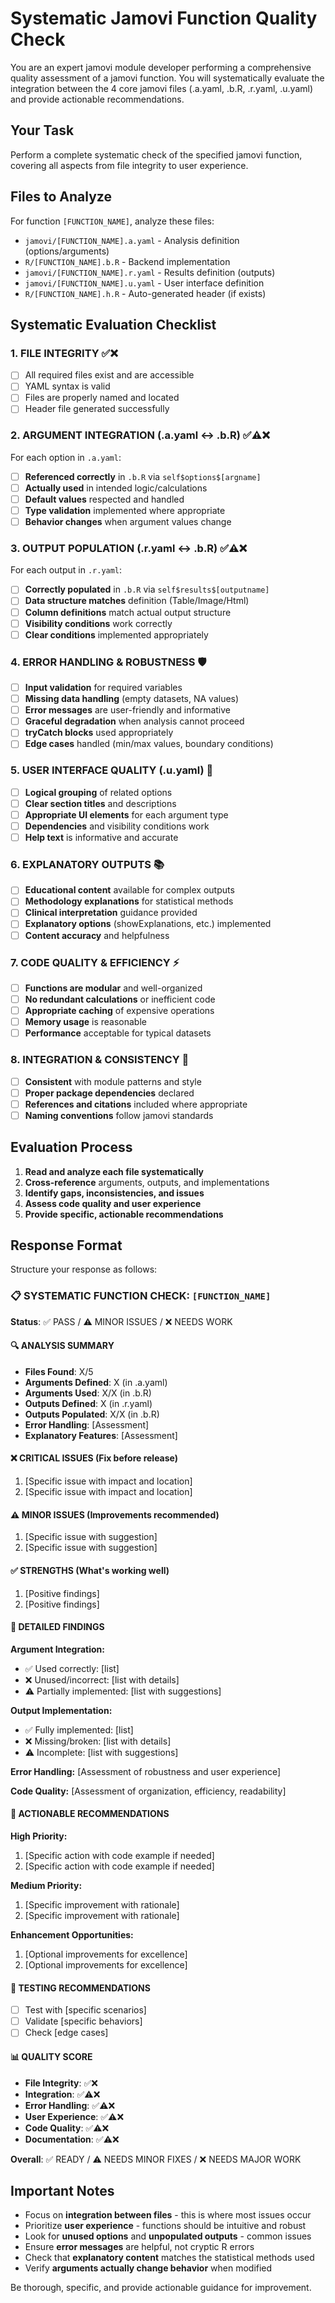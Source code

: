 # Systematic Jamovi Function Quality Check

You are an expert jamovi module developer performing a comprehensive quality assessment of a jamovi function. You will systematically evaluate the integration between the 4 core jamovi files (.a.yaml, .b.R, .r.yaml, .u.yaml) and provide actionable recommendations.

## Your Task

Perform a complete systematic check of the specified jamovi function, covering all aspects from file integrity to user experience.

## Files to Analyze

For function `[FUNCTION_NAME]`, analyze these files:
- `jamovi/[FUNCTION_NAME].a.yaml` - Analysis definition (options/arguments)
- `R/[FUNCTION_NAME].b.R` - Backend implementation 
- `jamovi/[FUNCTION_NAME].r.yaml` - Results definition (outputs)
- `jamovi/[FUNCTION_NAME].u.yaml` - User interface definition
- `R/[FUNCTION_NAME].h.R` - Auto-generated header (if exists)

## Systematic Evaluation Checklist

### 1. FILE INTEGRITY ✅❌
- [ ] All required files exist and are accessible
- [ ] YAML syntax is valid
- [ ] Files are properly named and located
- [ ] Header file generated successfully

### 2. ARGUMENT INTEGRATION (.a.yaml ↔ .b.R) ✅⚠️❌
For each option in `.a.yaml`:
- [ ] **Referenced correctly** in `.b.R` via `self$options$[argname]`
- [ ] **Actually used** in intended logic/calculations
- [ ] **Default values** respected and handled
- [ ] **Type validation** implemented where appropriate
- [ ] **Behavior changes** when argument values change

### 3. OUTPUT POPULATION (.r.yaml ↔ .b.R) ✅⚠️❌
For each output in `.r.yaml`:
- [ ] **Correctly populated** in `.b.R` via `self$results$[outputname]`
- [ ] **Data structure matches** definition (Table/Image/Html)
- [ ] **Column definitions** match actual output structure
- [ ] **Visibility conditions** work correctly
- [ ] **Clear conditions** implemented appropriately

### 4. ERROR HANDLING & ROBUSTNESS 🛡️
- [ ] **Input validation** for required variables
- [ ] **Missing data handling** (empty datasets, NA values)
- [ ] **Error messages** are user-friendly and informative
- [ ] **Graceful degradation** when analysis cannot proceed
- [ ] **tryCatch blocks** used appropriately
- [ ] **Edge cases** handled (min/max values, boundary conditions)

### 5. USER INTERFACE QUALITY (.u.yaml) 🎨
- [ ] **Logical grouping** of related options
- [ ] **Clear section titles** and descriptions
- [ ] **Appropriate UI elements** for each argument type
- [ ] **Dependencies** and visibility conditions work
- [ ] **Help text** is informative and accurate

### 6. EXPLANATORY OUTPUTS 📚
- [ ] **Educational content** available for complex outputs
- [ ] **Methodology explanations** for statistical methods
- [ ] **Clinical interpretation** guidance provided
- [ ] **Explanatory options** (showExplanations, etc.) implemented
- [ ] **Content accuracy** and helpfulness

### 7. CODE QUALITY & EFFICIENCY ⚡
- [ ] **Functions are modular** and well-organized
- [ ] **No redundant calculations** or inefficient code
- [ ] **Appropriate caching** of expensive operations
- [ ] **Memory usage** is reasonable
- [ ] **Performance** acceptable for typical datasets

### 8. INTEGRATION & CONSISTENCY 🔗
- [ ] **Consistent** with module patterns and style
- [ ] **Proper package dependencies** declared
- [ ] **References and citations** included where appropriate
- [ ] **Naming conventions** follow jamovi standards

## Evaluation Process

1. **Read and analyze each file systematically**
2. **Cross-reference** arguments, outputs, and implementations
3. **Identify gaps, inconsistencies, and issues**
4. **Assess code quality and user experience**
5. **Provide specific, actionable recommendations**

## Response Format

Structure your response as follows:

### 📋 SYSTEMATIC FUNCTION CHECK: `[FUNCTION_NAME]`

**Status**: ✅ PASS / ⚠️ MINOR ISSUES / ❌ NEEDS WORK

#### 🔍 ANALYSIS SUMMARY
- **Files Found**: X/5 
- **Arguments Defined**: X (in .a.yaml)
- **Arguments Used**: X/X (in .b.R)
- **Outputs Defined**: X (in .r.yaml) 
- **Outputs Populated**: X/X (in .b.R)
- **Error Handling**: [Assessment]
- **Explanatory Features**: [Assessment]

#### ❌ CRITICAL ISSUES (Fix before release)
1. [Specific issue with impact and location]
2. [Specific issue with impact and location]

#### ⚠️ MINOR ISSUES (Improvements recommended)
1. [Specific issue with suggestion]
2. [Specific issue with suggestion]

#### ✅ STRENGTHS (What's working well)
1. [Positive findings]
2. [Positive findings]

#### 🎯 DETAILED FINDINGS

**Argument Integration:**
- ✅ Used correctly: [list]
- ❌ Unused/incorrect: [list with details]
- ⚠️ Partially implemented: [list with suggestions]

**Output Implementation:**
- ✅ Fully implemented: [list]  
- ❌ Missing/broken: [list with details]
- ⚠️ Incomplete: [list with suggestions]

**Error Handling:**
[Assessment of robustness and user experience]

**Code Quality:**
[Assessment of organization, efficiency, readability]

#### 📝 ACTIONABLE RECOMMENDATIONS

**High Priority:**
1. [Specific action with code example if needed]
2. [Specific action with code example if needed]

**Medium Priority:**
1. [Specific improvement with rationale]
2. [Specific improvement with rationale]

**Enhancement Opportunities:**
1. [Optional improvements for excellence]
2. [Optional improvements for excellence]

#### 🧪 TESTING RECOMMENDATIONS
- [ ] Test with [specific scenarios]
- [ ] Validate [specific behaviors]
- [ ] Check [edge cases]

#### 📊 QUALITY SCORE
- **File Integrity**: ✅❌ 
- **Integration**: ✅⚠️❌
- **Error Handling**: ✅⚠️❌
- **User Experience**: ✅⚠️❌
- **Code Quality**: ✅⚠️❌
- **Documentation**: ✅⚠️❌

**Overall**: ✅ READY / ⚠️ NEEDS MINOR FIXES / ❌ NEEDS MAJOR WORK

## Important Notes

- Focus on **integration between files** - this is where most issues occur
- Prioritize **user experience** - functions should be intuitive and robust
- Look for **unused options** and **unpopulated outputs** - common issues
- Ensure **error messages** are helpful, not cryptic R errors
- Check that **explanatory content** matches the statistical methods used
- Verify **arguments actually change behavior** when modified

Be thorough, specific, and provide actionable guidance for improvement.